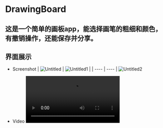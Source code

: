 # DrawingBoard
这是一个简单的画板app，能选择画笔的粗细和颜色，有撤销操作，还能保存并分享。
---
## 界面展示
- Screenshot
| ![Untitled](https://github.com/cenguofei/DrawingBoard/assets/72325667/0213cc7f-9871-4635-8809-e94501925cf6)   | ![Untitled1](https://github.com/cenguofei/DrawingBoard/assets/72325667/17d3aa5f-7fd4-41d4-9b21-487a6dd9e60e)    |
| ---- | ---- |
![Untitled2](https://github.com/cenguofei/DrawingBoard/assets/72325667/9442009a-a59e-4843-a22e-c57db0b4f8fd)

- Video
<video src="https://github.com/cenguofei/DrawingBoard/assets/72325667/f447d9d3-4e8f-46a3-bfcc-028afaa83a07"></video>
